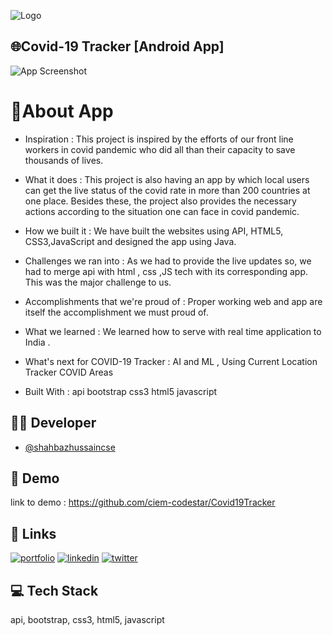 
![Logo](https://www.mail-signatures.com/wp-content/uploads/2020/04/Help-fight-COVID-19-banner-4.gif)


## 🌐Covid-19 Tracker [Android App]

![App Screenshot](https://lh3.googleusercontent.com/-nr0yeFQIoZs/Y0_wc_IaPrI/AAAAAAAAAjU/ZODJZmmdnS4uLTQg4P81un4w1eVd9e8NQCNcBGAsYHQ/h120/covid-19%2Btracker.gif)


# 📲About App

* Inspiration :
This project is inspired by the efforts of our front line workers in covid pandemic who did all than their capacity to save thousands of lives.

* What it does :
This project is also having an app by which local users can get the live status of the covid rate in more than 200 countries at one place. Besides these, the project also provides the necessary actions according to the situation one can face in covid pandemic.

* How we built it :
We have built the websites using API, HTML5, CSS3,JavaScript and designed the app using Java.

* Challenges we ran into :
As we had to provide the live updates so, we had to merge api with html , css ,JS tech with its corresponding app. This was the major challenge to us.

* Accomplishments that we're proud of :
Proper working web and app are itself the accomplishment we must proud of.

* What we learned :
We learned how to serve with real time application to India .

* What's next for COVID-19 Tracker :
AI and ML , Using Current Location Tracker COVID Areas

* Built With :
api
bootstrap
css3
html5
javascript


## 🧑‍💻 Developer

- [@shahbazhussaincse](https://www.github.com/shahbazhussaincse)


## 🌟 Demo


link to demo : https://github.com/ciem-codestar/Covid19Tracker


## 🔗 Links
[![portfolio](https://img.shields.io/badge/my_portfolio-000?style=for-the-badge&logo=ko-fi&logoColor=white)](https://shahbazhussaincse.github.io/portfolio)
[![linkedin](https://img.shields.io/badge/linkedin-0A66C2?style=for-the-badge&logo=linkedin&logoColor=white)](https://www.linkedin.com/in/shahbazhussaincse)
[![twitter](https://img.shields.io/badge/twitter-1DA1F2?style=for-the-badge&logo=twitter&logoColor=white)](https://twitter.com/shahbazhcse)


## 💻 Tech Stack
api,
bootstrap,
css3,
html5,
javascript

